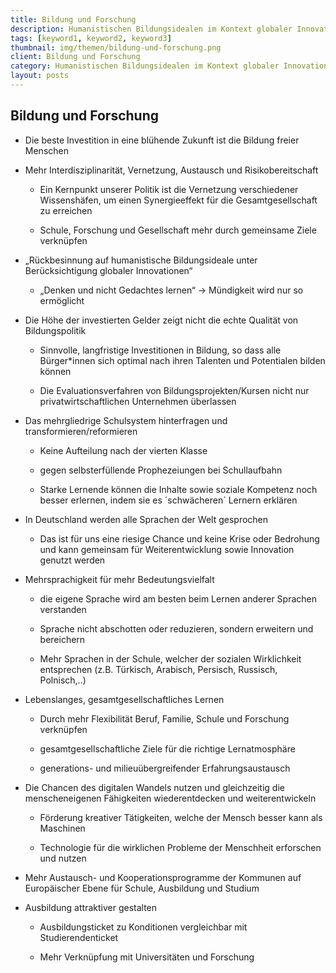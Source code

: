 ```yaml
---
title: Bildung und Forschung
description: Humanistischen Bildungsidealen im Kontext globaler Innovation frischen Wind einhauchen
tags: [keyword1, keyword2, keyword3]
thumbnail: img/themen/bildung-und-forschung.png
client: Bildung und Forschung
category: Humanistischen Bildungsidealen im Kontext globaler Innovation frischen Wind einhauchen
layout: posts
---
```


## Bildung und Forschung

-   Die beste Investition in eine blühende Zukunft ist die Bildung freier
    Menschen

-   Mehr Interdisziplinarität, Vernetzung, Austausch und Risikobereitschaft

    -   Ein Kernpunkt unserer Politik ist die Vernetzung verschiedener
        Wissenshäfen, um einen Synergieeffekt für die Gesamtgesellschaft zu
        erreichen

    -   Schule, Forschung und Gesellschaft mehr durch gemeinsame Ziele
        verknüpfen

-   „Rückbesinnung auf humanistische Bildungsideale unter Berücksichtigung
    globaler Innovationen“

    -   „Denken und nicht Gedachtes lernen“ -\> Mündigkeit wird nur so
        ermöglicht

-   Die Höhe der investierten Gelder zeigt nicht die echte Qualität von
    Bildungspolitik

    -   Sinnvolle, langfristige Investitionen in Bildung, so dass alle
        Bürger\*innen sich optimal nach ihren Talenten und Potentialen
        bilden können

    -   Die Evaluationsverfahren von Bildungsprojekten/Kursen nicht nur
        privatwirtschaftlichen Unternehmen überlassen

-   Das mehrgliedrige Schulsystem hinterfragen und
    transformieren/reformieren

    -   Keine Aufteilung nach der vierten Klasse

    -   gegen selbsterfüllende Prophezeiungen bei Schullaufbahn

    -   Starke Lernende können die Inhalte sowie soziale Kompetenz noch
        besser erlernen, indem sie es ´schwächeren´ Lernern erklären

-   In Deutschland werden alle Sprachen der Welt gesprochen

    -   Das ist für uns eine riesige Chance und keine Krise oder Bedrohung
        und kann gemeinsam für Weiterentwicklung sowie Innovation genutzt
        werden

-   Mehrsprachigkeit für mehr Bedeutungsvielfalt

    -   die eigene Sprache wird am besten beim Lernen anderer Sprachen
        verstanden

    -   Sprache nicht abschotten oder reduzieren, sondern erweitern und
        bereichern

    -   Mehr Sprachen in der Schule, welcher der sozialen Wirklichkeit
        entsprechen (z.B. Türkisch, Arabisch, Persisch, Russisch,
        Polnisch,..)

-   Lebenslanges, gesamtgesellschaftliches Lernen

    -   Durch mehr Flexibilität Beruf, Familie, Schule und Forschung
        verknüpfen

    -   gesamtgesellschaftliche Ziele für die richtige Lernatmosphäre

    -   generations- und milieuübergreifender Erfahrungsaustausch

-   Die Chancen des digitalen Wandels nutzen und gleichzeitig die
    menscheneigenen Fähigkeiten wiederentdecken und weiterentwickeln

    -   Förderung kreativer Tätigkeiten, welche der Mensch besser kann als
        Maschinen

    -   Technologie für die wirklichen Probleme der Menschheit erforschen
        und nutzen

-   Mehr Austausch- und Kooperationsprogramme der Kommunen auf Europäischer
    Ebene für Schule, Ausbildung und Studium

-   Ausbildung attraktiver gestalten

    -   Ausbildungsticket zu Konditionen vergleichbar mit Studierendenticket

    -   Mehr Verknüpfung mit Universitäten und Forschung